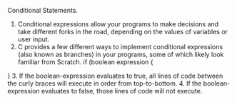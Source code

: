Conditional Statements.
1. Conditional expressions allow your programs to make decisions and take different forks in the road, depending on the values of variables or user input.
2. C provides a few different ways to implement conditional expressions (also known as branches) in your programs, some of which likely look familiar from Scratch.
if (boolean expression
{

}
3. If the boolean-expression evaluates to true, all lines of code between the curly braces will execute in order from top-to-bottom.
4. If the boolean-expression evaluates to false, those lines of code will not execute.
